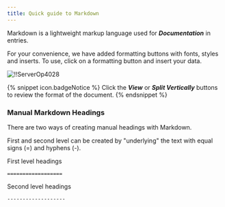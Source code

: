 ```yaml
---
title: Quick guide to Markdown
---
```

Markdown is a lightweight markup language used for ***Documentation*** in entries.  

For your convenience, we have added formatting buttons with fonts, styles and inserts. To use, click on a formatting button and insert your data.  

![!!ServerOp4028](https://webdevolutions.azureedge.net/docs/en/server/ServerOp4028.png) 

{% snippet icon.badgeNotice %} 
Click the ***View*** or ***Split Vertically*** buttons to review the format of the document. 
{% endsnippet %}
 
### Manual Markdown Headings 

There are two ways of creating manual headings with Markdown.  

First and second level can be created by "underlying" the text with equal signs (=) and hyphens (-).  

First level headings  

`==================`  

Second level headings  

`-------------------`  

